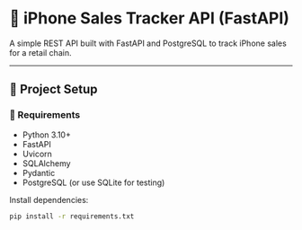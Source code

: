 # 📱 iPhone Sales Tracker API (FastAPI)

A simple REST API built with FastAPI and PostgreSQL to track iPhone sales for a retail chain.

---

## 🚀 Project Setup

### 🧾 Requirements
- Python 3.10+
- FastAPI
- Uvicorn
- SQLAlchemy
- Pydantic
- PostgreSQL (or use SQLite for testing)

Install dependencies:
```bash
pip install -r requirements.txt
